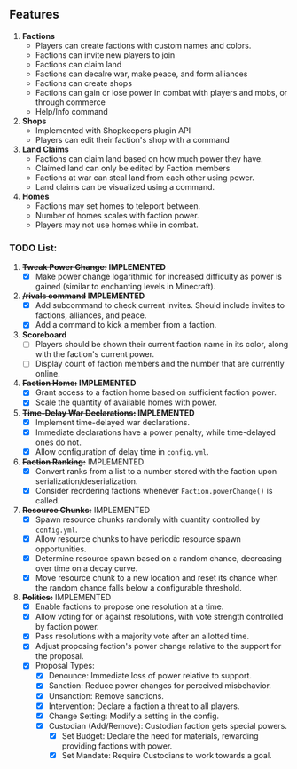 ## Features
1. **Factions**
   - Players can create factions with custom names and colors.
   - Factions can invite new players to join
   - Factions can claim land
   - Factions can decalre war, make peace, and form alliances
   - Factions can create shops
   - Factions can gain or lose power in combat with players and mobs, or through commerce
   - Help/Info command
2. **Shops**
   - Implemented with Shopkeepers plugin API
   - Players can edit their faction's shop with a command
3. **Land Claims**
   - Factions can claim land based on how much power they have.
   - Claimed land can only be edited by Faction members
   - Factions at war can steal land from each other using power.
   - Land claims can be visualized using a command.
4. **Homes**
   - Factions may set homes to teleport between.
   - Number of homes scales with faction power.
   - Players may not use homes while in combat.

### TODO List:

1. **~~Tweak Power Change:~~ IMPLEMENTED**
    - [x] Make power change logarithmic for increased difficulty as power is gained (similar to enchanting levels in Minecraft).
2. **~~/rivals command~~ IMPLEMENTED**
    - [x] Add subcommand to check current invites. Should include invites to factions, alliances, and peace.
    - [x] Add a command to kick a member from a faction.
3. **Scoreboard**
    - [ ] Players should be shown their current faction name in its color, along with the faction's current power.
    - [ ] Display count of faction members and the number that are currently online.
4. **~~Faction Home:~~ IMPLEMENTED**
    - [x] Grant access to a faction home based on sufficient faction power.
    - [x] Scale the quantity of available homes with power.

5. **~~Time-Delay War Declarations:~~ IMPLEMENTED**
    - [x] Implement time-delayed war declarations.
    - [x] Immediate declarations have a power penalty, while time-delayed ones do not.
    - [x] Allow configuration of delay time in `config.yml`.

6. **~~Faction Ranking:~~** IMPLEMENTED
    - [x] Convert ranks from a list to a number stored with the faction upon serialization/deserialization.
    - [x] Consider reordering factions whenever `Faction.powerChange()` is called.

7. **~~Resource Chunks:~~** IMPLEMENTED
    - [x] Spawn resource chunks randomly with quantity controlled by `config.yml`.
    - [x] Allow resource chunks to have periodic resource spawn opportunities.
    - [x] Determine resource spawn based on a random chance, decreasing over time on a decay curve.
    - [x] Move resource chunk to a new location and reset its chance when the random chance falls below a configurable threshold.

8. **~~Politics:~~** IMPLEMENTED
    - [x] Enable factions to propose one resolution at a time.
    - [x] Allow voting for or against resolutions, with vote strength controlled by faction power.
    - [x] Pass resolutions with a majority vote after an allotted time.
    - [x] Adjust proposing faction's power change relative to the support for the proposal.
    - [x] Proposal Types:
        - [x] Denounce: Immediate loss of power relative to support.
        - [x] Sanction: Reduce power changes for perceived misbehavior.
        - [x] Unsanction: Remove sanctions.
        - [x] Intervention: Declare a faction a threat to all players.
        - [x] Change Setting: Modify a setting in the config.
        - [x] Custodian (Add/Remove): Custodian faction gets special powers.
            - [x] Set Budget: Declare the need for materials, rewarding providing factions with power.
            - [x] Set Mandate: Require Custodians to work towards a goal.
